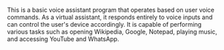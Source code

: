 This is a basic voice assistant program that operates based on user voice commands.
As a virtual assistant, it responds entirely to voice inputs and can control the user's device accordingly. 
It is capable of performing various tasks such as opening Wikipedia, Google, Notepad, playing music, and accessing YouTube and WhatsApp.
